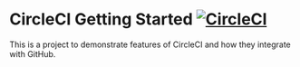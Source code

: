 #  CircleCI Getting Started [![CircleCI](https://circleci.com/gh/urbinaalex17/circleci-getting-started.svg?style=svg)](https://circleci.com/gh/urbinaalex17/circleci-getting-started)

This is a project to demonstrate features of CircleCI and how they integrate with GitHub.

